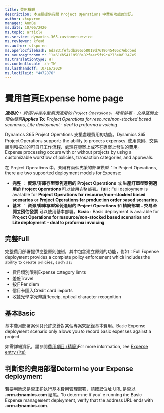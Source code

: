 ```yaml
---
title: 費用概觀
description: 本主題提供有關 Project Operations 中費用功能的資訊。
author: stsporen
manager: AnnBe
ms.date: 10/06/2020
ms.topic: article
ms.service: dynamics-365-customerservice
ms.reviewer: kfend
ms.author: stsporen
ms.openlocfilehash: 6da831fef5dba060b8019d7689645405c7ebdbed
ms.sourcegitcommit: 11a61db54119503e82faec5f99c4273e8d1247e5
ms.translationtype: HT
ms.contentlocale: zh-TW
ms.lasthandoff: 10/16/2020
ms.locfileid: "4072876"
---
```

# <a name="expense-home-page"></a><span data-ttu-id="4ea3c-103">費用首頁</span><span class="sxs-lookup"><span data-stu-id="4ea3c-103">Expense home page</span></span>

<span data-ttu-id="4ea3c-104">_**適用於：** 資源/非庫存型案例適用的 Project Operations、精簡部署 - 交易至開立預估發票_</span><span class="sxs-lookup"><span data-stu-id="4ea3c-104">_**Applies To:** Project Operations for resource/non-stocked based scenarios, Lite deployment - deal to proforma invoicing_</span></span>


<span data-ttu-id="4ea3c-105">Dynamics 365 Project Operations 支援處理費用的功能。</span><span class="sxs-lookup"><span data-stu-id="4ea3c-105">Dynamics 365 Project Operations supports the ability to process expenses.</span></span> <span data-ttu-id="4ea3c-106">使用原則、交易類別和核准的可自訂工作流程，處理在專案上或不在專案上發生的費用。</span><span class="sxs-lookup"><span data-stu-id="4ea3c-106">Expense processing occurs with or without projects by using a customizable workflow of policies, transaction categories, and approvals.</span></span>

<span data-ttu-id="4ea3c-107">在 Project Operations 中，費用有兩個支援的部署模型：</span><span class="sxs-lookup"><span data-stu-id="4ea3c-107">In Project Operations, there are two supported deployment models for Expense:</span></span> 

- <span data-ttu-id="4ea3c-108">**完整** ： **資源/非庫存型案例適用的 Project Operations** 或 **生產訂單型案例適用的 Project Operations** 可以使用完整部署。</span><span class="sxs-lookup"><span data-stu-id="4ea3c-108">**Full** : Full deployment is available for **Project Operations for resource/non-stocked based scenarios** or **Project Operations for production order based scenarios**.</span></span>
- <span data-ttu-id="4ea3c-109">**基本** ： **資源/非庫存型案例適用的 Project Operations** 和 **精簡部署 – 交易至開立預估發票** 可以使用基本部署。</span><span class="sxs-lookup"><span data-stu-id="4ea3c-109">**Basic** : Basic deployment is available for **Project Operations for resource/non-stocked based scenarios** and **Lite deployment – deal to proforma invoicing**.</span></span>

## <a name="full"></a><span data-ttu-id="4ea3c-110">完整</span><span class="sxs-lookup"><span data-stu-id="4ea3c-110">Full</span></span> 
<span data-ttu-id="4ea3c-111">完整費用部署提供完整原則強制，其中包含建立原則的功能，例如：</span><span class="sxs-lookup"><span data-stu-id="4ea3c-111">Full Expense deployment provides a complete policy enforcement which includes the ability to create policies, such as:</span></span>

  - <span data-ttu-id="4ea3c-112">費用類別限制</span><span class="sxs-lookup"><span data-stu-id="4ea3c-112">Expense category limits</span></span>
  - <span data-ttu-id="4ea3c-113">差旅</span><span class="sxs-lookup"><span data-stu-id="4ea3c-113">Travel</span></span>
  - <span data-ttu-id="4ea3c-114">按日</span><span class="sxs-lookup"><span data-stu-id="4ea3c-114">Per diem</span></span>
  - <span data-ttu-id="4ea3c-115">信用卡匯入</span><span class="sxs-lookup"><span data-stu-id="4ea3c-115">Credit card imports</span></span>
  - <span data-ttu-id="4ea3c-116">收據光學字元辨識</span><span class="sxs-lookup"><span data-stu-id="4ea3c-116">Receipt optical character recognition</span></span>

## <a name="basic"></a><span data-ttu-id="4ea3c-117">基本</span><span class="sxs-lookup"><span data-stu-id="4ea3c-117">Basic</span></span> 
<span data-ttu-id="4ea3c-118">基本費用部署案例只允許您針對某個專案來記錄基本費用。</span><span class="sxs-lookup"><span data-stu-id="4ea3c-118">Basic Expense deployment scenario only allows you to record basic expenses against a project.</span></span> 

<span data-ttu-id="4ea3c-119">如需詳細資訊，請參閱[費用項目 (精簡)](basic-expense.md)</span><span class="sxs-lookup"><span data-stu-id="4ea3c-119">For more information, see [Expense entry (lite)](basic-expense.md)</span></span>

## <a name="determine-your-expense-deployment"></a><span data-ttu-id="4ea3c-120">判斷您的費用部署</span><span class="sxs-lookup"><span data-stu-id="4ea3c-120">Determine your Expense deployment</span></span>
<span data-ttu-id="4ea3c-121">若要判斷您是否正在執行基本費用管理部署，請確認位址 URL 是否以 **.crm.dynamics.com** 結尾。</span><span class="sxs-lookup"><span data-stu-id="4ea3c-121">To determine if you're running the Basic Expense management deployment, verify that the address URL ends with **.crm.dynamics.com**.</span></span> 
